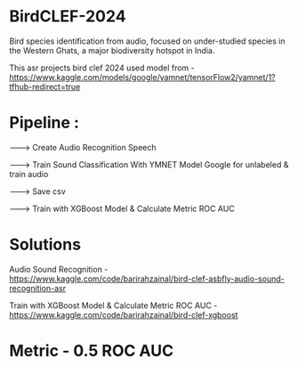 # BirdCLEF-2024
Bird species identification from audio, focused on under-studied species in the Western Ghats, a major biodiversity hotspot in India.

This asr projects bird clef 2024 used model from - https://www.kaggle.com/models/google/yamnet/tensorFlow2/yamnet/1?tfhub-redirect=true 

# Pipeline :

---> Create Audio Recognition Speech

---> Train Sound Classification With YMNET Model Google for unlabeled & train audio

---> Save csv 

---> Train with XGBoost Model & Calculate Metric ROC AUC


# Solutions 


Audio Sound Recognition - https://www.kaggle.com/code/barirahzainal/bird-clef-asbfly-audio-sound-recognition-asr

Train with XGBoost Model & Calculate Metric ROC AUC -  https://www.kaggle.com/code/barirahzainal/bird-clef-xgboost


# Metric - 0.5 ROC AUC
